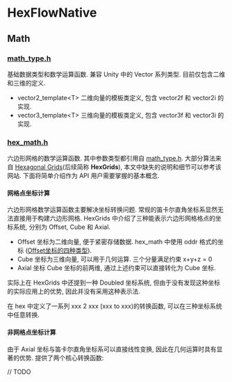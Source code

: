 # HexFlowNative
## Math
### [math_type.h](/HexFlowNative/Main/math_type.h)
基础数据类型和数学运算函数. 兼容 Unity 中的 Vector 系列类型. 目前仅包含二维和三维的定义.
- vector2_template\<T> 二维向量的模板类定义, 包含 vector2f 和 vector2i 的实现.
- vector3_template\<T> 三维向量的模板类定义, 包含 vector3f 和 vector3i 的实现.

### [hex_math.h](/HexFlowNative/Main/hex_math.h)
六边形网格的数学运算函数. 其中参数类型都引用自 [math_type.h](#math_typeh).
大部分算法来自 [Hexagonal Grids](https://www.redblobgames.com/grids/hexagons)(后续简称 **HexGrids**), 本文中缺失的说明和细节可以参考该网站. 下面将简单介绍作为 API 用户需要掌握的基本概念.
#### 网格点坐标计算
六边形网格数学运算函数主要解决坐标转换问题. 常规的笛卡尔直角坐标系显然无法直接用于构建六边形网格. HexGrids 中介绍了三种能表示六边形网格格点的坐标系统, 分别为 Offset, Cube 和 Axial. 

- Offset 坐标为二维向量, 便于紧密存储数据. hex_math 中使用 oddr 格式的坐标 ([Offset坐标的四种类型](https://www.redblobgames.com/grids/hexagons/#coordinates-offset)).
- Cube 坐标为三维向量, 可以用于几何运算. 三个分量满足约束 x+y+z = 0
- Axial 坐标 Cube 坐标的前两维, 通过上述约束可以直接转化为 Cube 坐标.

实际上在 HexGrids 中还提到一种 Doubled 坐标系统, 但由于没有发现这种坐标的实际应用上的优势, 因此并没有采用这种表示法.

在 hex 中定义了一系列 xxx 2 xxx (xxx to xxx)的转换函数, 可以在三种坐标系统中任意转换.
#### 非网格点坐标计算
由于 Axial 坐标与笛卡尔直角坐标系可以直接线性变换, 因此在几何运算时具有显著的优势. 提供了两个核心转换函数:

// TODO